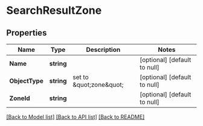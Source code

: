 # SearchResultZone

## Properties
Name | Type | Description | Notes
------------ | ------------- | ------------- | -------------
**Name** | **string** |  | [optional] [default to null]
**ObjectType** | **string** | set to \&quot;zone\&quot; | [optional] [default to null]
**ZoneId** | **string** |  | [optional] [default to null]

[[Back to Model list]](../README.md#documentation-for-models) [[Back to API list]](../README.md#documentation-for-api-endpoints) [[Back to README]](../README.md)


